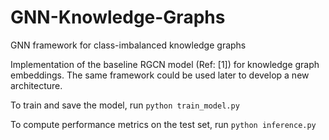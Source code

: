 # GNN-Knowledge-Graphs
GNN framework for class-imbalanced knowledge graphs

Implementation of the baseline RGCN model (Ref: [1]) for knowledge graph embeddings. The same framework could be used later to develop a new architecture.

To train and save the model, run `python train_model.py`

To compute performance metrics on the test set, run `python inference.py`
